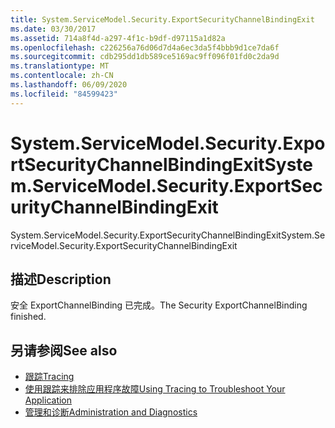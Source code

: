 ```yaml
---
title: System.ServiceModel.Security.ExportSecurityChannelBindingExit
ms.date: 03/30/2017
ms.assetid: 714a8f4d-a297-4f1c-b9df-d97115a1d82a
ms.openlocfilehash: c226256a76d06d7d4a6ec3da5f4bbb9d1ce7da6f
ms.sourcegitcommit: cdb295dd1db589ce5169ac9ff096f01fd0c2da9d
ms.translationtype: MT
ms.contentlocale: zh-CN
ms.lasthandoff: 06/09/2020
ms.locfileid: "84599423"
---
```

# <a name="systemservicemodelsecurityexportsecuritychannelbindingexit"></a><span data-ttu-id="eb0a3-102">System.ServiceModel.Security.ExportSecurityChannelBindingExit</span><span class="sxs-lookup"><span data-stu-id="eb0a3-102">System.ServiceModel.Security.ExportSecurityChannelBindingExit</span></span>
<span data-ttu-id="eb0a3-103">System.ServiceModel.Security.ExportSecurityChannelBindingExit</span><span class="sxs-lookup"><span data-stu-id="eb0a3-103">System.ServiceModel.Security.ExportSecurityChannelBindingExit</span></span>  
  
## <a name="description"></a><span data-ttu-id="eb0a3-104">描述</span><span class="sxs-lookup"><span data-stu-id="eb0a3-104">Description</span></span>  
 <span data-ttu-id="eb0a3-105">安全 ExportChannelBinding 已完成。</span><span class="sxs-lookup"><span data-stu-id="eb0a3-105">The Security ExportChannelBinding finished.</span></span>  
  
## <a name="see-also"></a><span data-ttu-id="eb0a3-106">另请参阅</span><span class="sxs-lookup"><span data-stu-id="eb0a3-106">See also</span></span>

- [<span data-ttu-id="eb0a3-107">跟踪</span><span class="sxs-lookup"><span data-stu-id="eb0a3-107">Tracing</span></span>](index.md)
- [<span data-ttu-id="eb0a3-108">使用跟踪来排除应用程序故障</span><span class="sxs-lookup"><span data-stu-id="eb0a3-108">Using Tracing to Troubleshoot Your Application</span></span>](using-tracing-to-troubleshoot-your-application.md)
- [<span data-ttu-id="eb0a3-109">管理和诊断</span><span class="sxs-lookup"><span data-stu-id="eb0a3-109">Administration and Diagnostics</span></span>](../index.md)

